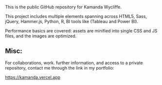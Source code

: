 This is the public GitHub repository for Kamanda Wycliffe.

This project includes multiple elements spanning across HTML5, Sass, jQuery, Hammer.js, Python, R, BI tools like (Tableau and Power BI).

Performance basics are covered: assets are minified into single CSS and JS files, and the images are optimized.

## Misc:
For collaborations, work. further information, and access to a private repository, contact me through the link in my portfolio:

https://kamanda.vercel.app
